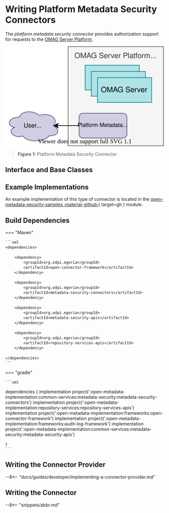 <!-- SPDX-License-Identifier: CC-BY-4.0 -->
<!-- Copyright Contributors to the Egeria project. -->

# Writing Platform Metadata Security Connectors

The *platform metadata security connector* provides authorization support for requests to the [OMAG Server Platform](/concepts/omag-server-platform).

![Figure 1](/connectors/metadata-security/platform-metadata-security-connector.svg)
> **Figure 1:** Platform Metadata Security Connector

## Interface and Base Classes

## Example Implementations

An example implementation of this type of connector is located in the [open-metadata-security-samples :material-github:](https://github.com/odpi/egeria/tree/main/open-metadata-resources/open-metadata-samples/open-metadata-security-samples){ target=gh } module.

## Build Dependencies

=== "Maven"

    ```xml
    <dependencies>

        <dependency>
            <groupId>org.odpi.egeria</groupId>
            <artifactId>open-connector-framework</artifactId>
        </dependency>

        <dependency>
            <groupId>org.odpi.egeria</groupId>
            <artifactId>metadata-security-connectors</artifactId>
        </dependency>

        <dependency>
            <groupId>org.odpi.egeria</groupId>
            <artifactId>metadata-security-apis</artifactId>
        </dependency>

        <dependency>
            <groupId>org.odpi.egeria</groupId>
            <artifactId>repository-services-apis</artifactId>
        </dependency>

    </dependencies>
    ```

=== "gradle"

    ```xml
dependencies {
    implementation project(':open-metadata-implementation:common-services:metadata-security:metadata-security-connectors')
    implementation project(':open-metadata-implementation:repository-services:repository-services-apis')
    implementation project(':open-metadata-implementation:frameworks:open-connector-framework')
    implementation project(':open-metadata-implementation:frameworks:audit-log-framework')
    implementation project(':open-metadata-implementation:common-services:metadata-security:metadata-security-apis')

    }
    ```    

## Writing the Connector Provider

--8<-- "docs/guides/developer/implementing-a-connector-provider.md"

## Writing the Connector


--8<-- "snippets/abbr.md"
